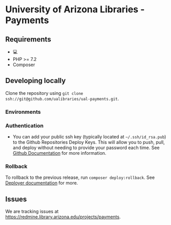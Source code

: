 University of Arizona Libraries - Payments
========================

## Requirements

* 💻
* PHP >= 7.2
* Composer

## Developing locally

Clone the repository using `git clone ssh://git@github.com/ualibraries/ual-payments.git`.

### Environments

### Authentication

* You can add  your public ssh key (typically located at `~/.ssh/id_rsa.pub`) to the Github Repositories Deploy Keys. This will allow you to push, pull, and deploy without needing to provide your password each time. See [Github Documentation](https://developer.github.com/v3/guides/managing-deploy-keys/#deploy-keys) for more information.  

### Rollback

To rollback to the previous release, run `composer deploy:rollback`. See [Deployer documentation](https://deployer.org/docs) for more.

## Issues

We are tracking issues at https://redmine.library.arizona.edu/projects/payments.
